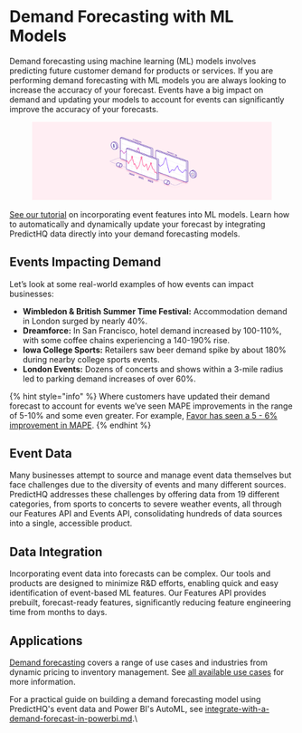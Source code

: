 # Demand Forecasting with ML Models

Demand forecasting using machine learning (ML) models involves predicting future customer demand for products or services. If you are performing demand forecasting with ML models you are always looking to increase the accuracy of your forecast. Events have a big impact on demand and updating your models to account for events can significantly improve the accuracy of your forecasts.

<figure><img src="../../.gitbook/assets/Tutorials illustration 1.png" alt=""><figcaption></figcaption></figure>

[See our tutorial](../guides/tutorials/improving-demand-forecasting-models-with-event-features.md) on incorporating event features into ML models. Learn how to automatically and dynamically update your forecast by integrating PredictHQ data directly into your demand forecasting models.

## Events Impacting Demand

Let’s look at some real-world examples of how events can impact businesses:

* **Wimbledon & British Summer Time Festival:** Accommodation demand in London surged by nearly 40%.
* **Dreamforce:** In San Francisco, hotel demand increased by 100-110%, with some coffee chains experiencing a 140-190% rise.
* **Iowa College Sports:** Retailers saw beer demand spike by about 180% during nearby college sports events.
* **London Events:** Dozens of concerts and shows within a 3-mile radius led to parking demand increases of over 60%.

{% hint style="info" %}
Where customers have updated their demand forecast to account for events we’ve seen MAPE improvements in the range of 5-10% and some even greater. For example, [Favor has seen a 5 - 6% improvement in MAPE](https://www.predicthq.com/customers/favor).
{% endhint %}

## Event Data&#x20;

Many businesses attempt to source and manage event data themselves but face challenges due to the diversity of events and many different sources. PredictHQ addresses these challenges by offering data from 19 different categories, from sports to concerts to severe weather events, all through our Features API and Events API, consolidating hundreds of data sources into a single, accessible product.

## Data Integration

Incorporating event data into forecasts can be complex. Our tools and products are designed to minimize R\&D efforts, enabling quick and easy identification of event-based ML features. Our Features API provides prebuilt, forecast-ready features, significantly reducing feature engineering time from months to days.

## Applications

[Demand forecasting](../guides/tutorials/improving-demand-forecasting-models-with-event-features.md) covers a range of use cases and industries from dynamic pricing to inventory management. See [all available use cases](./) for more information.

For a practical guide on building a demand forecasting model using PredictHQ's event data and Power BI's AutoML, see [integrate-with-a-demand-forecast-in-powerbi.md](../../integrations/third-party-integrations/integrate-with-a-demand-forecast-in-powerbi.md "mention").\
